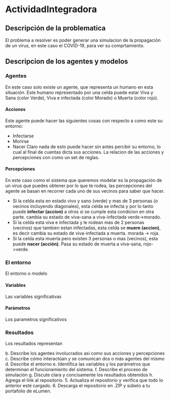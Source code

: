 # ActividadIntegradora

## Descripción de la problematica
El problema a resolver es poder generar una simulacion de la propagación de un virus, en este caso el COVID-19, para ver su comprtamiento.

## Descripcion de los agentes y modelos

### Agentes
En este caso solo existe un agente, que representa un humano en esta situación. Este humano representado por una celda puede estar Viva y Sana (color Verde), Viva e infectada (color Morado) o Muerta (color rojo).

#### Acciones
Este agente puede hacer las siguientes cosas con respecto a como este su entorno:
* Infectarse
* Morirse
* Nacer
Claro nada de esto puede hacer sin antes percibir su entorno, lo cual al final de cuentas dicta sus acciones. La relacion de las acciones y percepciones con como un set de reglas.

#### Percepciones
En este caso como el sistema que queremos modelar es la propagación de un virus que puedes obtener por lo que te rodea, las percepciones del agente se basan en recorrer cada uno de sus vecinos para saber que hacer.
<br>
* Si la celda esta en estado vivo y sano (verde) y mas de 3 personas (o vecinos incluyendo diagonales), esta celda se infecta y por lo tanto puede **infectar (accion)** a otros si se cumple esta condicion en otra parte. cambia su estado de viva-sana a viva-infectada verde->morado.
* Si la celda esta viva e infectada y le rodean mas de 2 personas (vecinos) que tambien estan infectadas, esta celda se **muere (accion)**, es decir cambia su estado de viva-infectada a muerta. morada -> roja.
* Si la celda esta muerta pero existen 3 personas o mas (vecinos), esta puede **nacer (acción)**. Pasa su estado de muerta a viva-sana, rojo->verde.

### El entorno
El entorno o modelo

#### Variables
Las variables significativas

#### Parámetros
Los parametros significativos

### Resultados
Los resultados representan



b.	Describe los agentes involucrados así como sus acciones y percepciones
c.	Describe cómo interactúan y se comunican dos o más agentes del mismo 
d.	Describe el entorno
e.	Identifica las variables y los parámetros que determinan el funcionamiento del sistema.
f.	Describe el proceso de simulación
g.	Discute clara y concisamente los resultados obtenidos
h.	Agrega el link al repositorio.
5.	Actualiza el repositorio y verifica que todo lo anterior esté cargado.
6.	Descarga el repositorio en .ZIP y súbelo a tu portafolio de eLumen.


